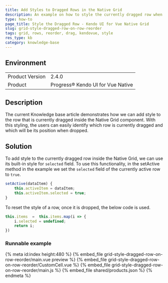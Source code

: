 ```yaml
---
title: Add Styles to Dragged Rows in the Native Grid
description: An example on how to style the currently dragged row when reordering rows in the Kendo UI for Vue Native Grid.
type: how-to
page_title: Style the Dragged Row - Kendo UI for Vue Native Grid
slug: grid-style-dragged-row-on-row-reorder
tags: grid, rows, reorder, drag, kendovue, style
res_type: kb
category: knowledge-base
---
```


## Environment

<table>
    <tbody>
	    <tr>
	    	<td>Product Version</td>
	    	<td>2.4.0</td>
	    </tr>
	    <tr>
	    	<td>Product</td>
	    	<td>Progress® Kendo UI for Vue Native</td>
	    </tr>
    </tbody>
</table>


## Description

The current Knowledge base article demonstrates how we can add style to the row that is currently dragged inside the Native Grid component. With this styling, the users can easily identify which row is currently dragged and which will be its position when dropped. 

## Solution

To add style to the currently dragged row inside the Native Grid, we can use its built-in style for `selected` field. To use this functionality, in the setActive method in the example we set the `selected` field of the currently active row to `true`.

```js
setActive(dataItem) {
	this.activeItem = dataItem;
	this.activeItem.selected = true;
}
```

To reset the style of a row, once it is dropped, the below code is used.
```js
this.items  =  this.items.map(i => {
    i.selected = undefined;
    return i;
})
``` 

### Runnable example
{% meta id:index height:480 %}
{% embed_file grid-style-dragged-row-on-row-reorder/main.vue preview %}
{% embed_file grid-style-dragged-row-on-row-reorder/CustomCell.vue %}
{% embed_file grid-style-dragged-row-on-row-reorder/main.js %}
{% embed_file shared/products.json %}
{% endmeta %}
